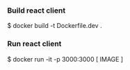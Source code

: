 ### Build react client ###
$ docker build -t Dockerfile.dev .

### Run react client ###
$ docker run -it -p 3000:3000 [ IMAGE ]